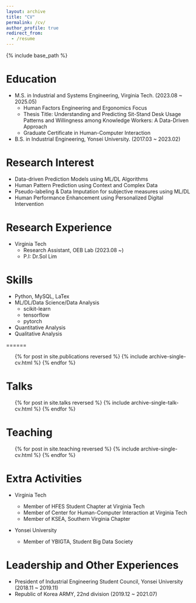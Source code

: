 ```yaml
---
layout: archive
title: "CV"
permalink: /cv/
author_profile: true
redirect_from:
  - /resume
---
```


{% include base_path %}

Education
======
* M.S. in Industrial and Systems Engineering, Virginia Tech. (2023.08 ~ 2025.05)
  * Human Factors Engineering and Ergonomics Focus
  * Thesis Title: Understanding and Predicting Sit-Stand Desk Usage Patterns and Willingness among Knowledge Workers: A Data-Driven Approach
  * Graduate Certificate in Human-Computer Interaction
* B.S. in Industrial Engineering, Yonsei University. (2017.03 ~ 2023.02)

Research Interest
======
* Data-driven Prediction Models using ML/DL Algorithms
* Human Pattern Prediction using Context and Complex Data
* Pseudo-labeling & Data Imputation for subjective measures using ML/DL
* Human Performance Enhancement using Personalized Digital Intervention


Research Experience
======
* Virginia Tech
  * Research Assistant, OEB Lab (2023.08 ~)
  * P.I: Dr.Sol Lim


Skills
======
* Python, MySQL, LaTex
* ML/DL/Data Science/Data Analysis
  * scikit-learn
  * tensorflow
  * pytorch
* Quantitative Analysis
* Qualitative Analysis


======
  <ul>{% for post in site.publications reversed %}
    {% include archive-single-cv.html %}
  {% endfor %}</ul>
  
Talks
======
  <ul>{% for post in site.talks reversed %}
    {% include archive-single-talk-cv.html  %}
  {% endfor %}</ul>
  
Teaching
======
  <ul>{% for post in site.teaching reversed %}
    {% include archive-single-cv.html %}
  {% endfor %}</ul>
  
Extra Activities
======
* Virginia Tech
  * Member of HFES Student Chapter at Virginia Tech
  * Member of Center for Human-Computer Interaction at Virginia Tech
  * Member of KSEA, Southern Virginia Chapter

* Yonsei University
  * Member of YBIGTA, Student Big Data Society

Leadership and Other Experiences
======
* President of Industrial Engineering Student Council, Yonsei University (2018.11 ~ 2019.11)
* Republic of Korea ARMY, 22nd division (2019.12 ~ 2021.07)

